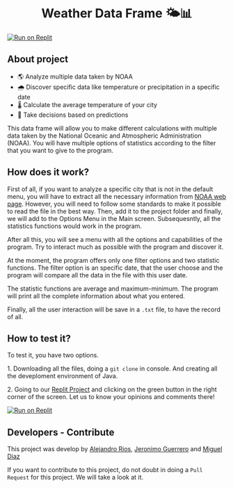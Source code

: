 <h1 align = "center">Weather Data Frame 🌤️📊</h1>

[![Run on Replit](https://replit.com/badge/github/alejoriosm04/weather-dataframe)](https://replit.com/@ariosm/Final-Project?v=1)

## About project

-   🌎 Analyze multiple data taken by NOAA
-   🌧️ Discover specific data like temperature or precipitation in a
    specific date
-   🌡️ Calculate the average temperature of your city
-   🤔 Take decisions based on predictions

This data frame will allow you to make different calculations with
multiple data taken by the National Oceanic and Atmospheric
Administration (NOAA). You will have multiple options of statistics
according to the filter that you want to give to the program.

## How does it work?

First of all, if you want to analyze a specific city that is not in the
default menu, you will have to extract all the necessary information
from [NOAA web page](https://gis.ncdc.noaa.gov). However, you will need
to follow some standards to make it possible to read the file in the
best way. Then, add it to the project folder and finally, we will add to
the Options Menu in the Main screen. Subsequesntly, all the statistics
functions would work in the program.

After all this, you will see a menu with all the options and
capabilities of the program. Try to interact much as possible with the
program and discover it.

At the moment, the program offers only one filter options and two
statistic functions. The filter option is an specific date, that the
user choose and the program will compare all the data in the file with
this user date.

The statistic functions are average and maximum-minimum. The program
will print all the complete information about what you entered.

Finally, all the user interaction will be save in a `.txt` file, to have
the record of all.

## How to test it?

To test it, you have two options.

1\. Downloading all the files, doing a `git clone` in console. And
creating all the deveploment environment of Java.

2\. Going to our [Replit
Project](https://replit.com/@ariosm/Final-Project) and clicking on the
green button in the right corner of the screen. Let us to know your
opinions and comments there!

[![Run on Replit](https://replit.com/badge/github/alejoriosm04/weather-dataframe)](https://replit.com/@ariosm/Final-Project?v=1)

## Developers - Contribute

This project was develop by [Alejandro
Rios](https://github.com/alejoriosm04), [Jeronimo
Guerrero](https://github.com/JGuerrero08) and [Miguel
Diaz](https://github.com/MADiazV1)

If you want to contribute to this project, do not doubt in doing a
`Pull Request` for this project. We will take a look at it.
